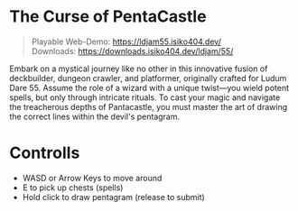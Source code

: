 # The Curse of PentaCastle

> Playable Web-Demo: https://ldjam55.isiko404.dev/ \
> Downloads: https://downloads.isiko404.dev/ldjam/55/

Embark on a mystical journey like no other in this innovative fusion of deckbuilder, dungeon crawler, and platformer, originally crafted for Ludum Dare 55. Assume the role of a wizard with a unique twist—you wield potent spells, but only through intricate rituals. To cast your magic and navigate the treacherous depths of Pantacastle, you must master the art of drawing the correct lines within the devil's pentagram.

# Controlls
- WASD or Arrow Keys to move around
- E to pick up chests (spells)
- Hold click to draw pentagram (release to submit)
